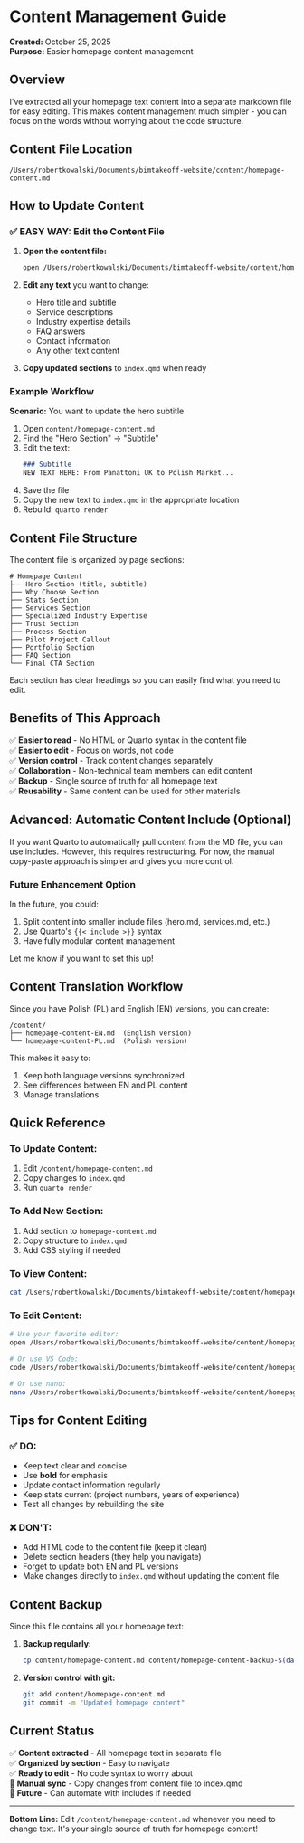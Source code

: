 # Content Management Guide

**Created:** October 25, 2025  
**Purpose:** Easier homepage content management

## Overview

I've extracted all your homepage text content into a separate markdown file for easy editing. This makes content management much simpler - you can focus on the words without worrying about the code structure.

## Content File Location

```
/Users/robertkowalski/Documents/bimtakeoff-website/content/homepage-content.md
```

## How to Update Content

### ✅ EASY WAY: Edit the Content File

1. **Open the content file:**
   ```bash
   open /Users/robertkowalski/Documents/bimtakeoff-website/content/homepage-content.md
   ```

2. **Edit any text** you want to change:
   - Hero title and subtitle
   - Service descriptions
   - Industry expertise details
   - FAQ answers
   - Contact information
   - Any other text content

3. **Copy updated sections** to `index.qmd` when ready

### Example Workflow

**Scenario:** You want to update the hero subtitle

1. Open `content/homepage-content.md`
2. Find the "Hero Section" → "Subtitle"
3. Edit the text:
   ```markdown
   ### Subtitle
   NEW TEXT HERE: From Panattoni UK to Polish Market...
   ```
4. Save the file
5. Copy the new text to `index.qmd` in the appropriate location
6. Rebuild: `quarto render`

## Content File Structure

The content file is organized by page sections:

```
# Homepage Content
├── Hero Section (title, subtitle)
├── Why Choose Section
├── Stats Section
├── Services Section
├── Specialized Industry Expertise
├── Trust Section
├── Process Section
├── Pilot Project Callout
├── Portfolio Section
├── FAQ Section
└── Final CTA Section
```

Each section has clear headings so you can easily find what you need to edit.

## Benefits of This Approach

✅ **Easier to read** - No HTML or Quarto syntax in the content file  
✅ **Easier to edit** - Focus on words, not code  
✅ **Version control** - Track content changes separately  
✅ **Collaboration** - Non-technical team members can edit content  
✅ **Backup** - Single source of truth for all homepage text  
✅ **Reusability** - Same content can be used for other materials  

## Advanced: Automatic Content Include (Optional)

If you want Quarto to automatically pull content from the MD file, you can use includes. However, this requires restructuring. For now, the manual copy-paste approach is simpler and gives you more control.

### Future Enhancement Option

In the future, you could:
1. Split content into smaller include files (hero.md, services.md, etc.)
2. Use Quarto's `{{< include >}}` syntax
3. Have fully modular content management

Let me know if you want to set this up!

## Content Translation Workflow

Since you have Polish (PL) and English (EN) versions, you can create:

```
/content/
├── homepage-content-EN.md  (English version)
└── homepage-content-PL.md  (Polish version)
```

This makes it easy to:
1. Keep both language versions synchronized
2. See differences between EN and PL content
3. Manage translations

## Quick Reference

### To Update Content:
1. Edit `/content/homepage-content.md`
2. Copy changes to `index.qmd`
3. Run `quarto render`

### To Add New Section:
1. Add section to `homepage-content.md`
2. Copy structure to `index.qmd`
3. Add CSS styling if needed

### To View Content:
```bash
cat /Users/robertkowalski/Documents/bimtakeoff-website/content/homepage-content.md
```

### To Edit Content:
```bash
# Use your favorite editor:
open /Users/robertkowalski/Documents/bimtakeoff-website/content/homepage-content.md

# Or use VS Code:
code /Users/robertkowalski/Documents/bimtakeoff-website/content/homepage-content.md

# Or use nano:
nano /Users/robertkowalski/Documents/bimtakeoff-website/content/homepage-content.md
```

## Tips for Content Editing

### ✅ DO:
- Keep text clear and concise
- Use **bold** for emphasis
- Update contact information regularly
- Keep stats current (project numbers, years of experience)
- Test all changes by rebuilding the site

### ❌ DON'T:
- Add HTML code to the content file (keep it clean)
- Delete section headers (they help you navigate)
- Forget to update both EN and PL versions
- Make changes directly to `index.qmd` without updating the content file

## Content Backup

Since this file contains all your homepage text:

1. **Backup regularly:**
   ```bash
   cp content/homepage-content.md content/homepage-content-backup-$(date +%Y%m%d).md
   ```

2. **Version control with git:**
   ```bash
   git add content/homepage-content.md
   git commit -m "Updated homepage content"
   ```

## Current Status

✅ **Content extracted** - All homepage text in separate file  
✅ **Organized by section** - Easy to navigate  
✅ **Ready to edit** - No code syntax to worry about  
📝 **Manual sync** - Copy changes from content file to index.qmd  
🔮 **Future** - Can automate with includes if needed  

---

**Bottom Line:** Edit `/content/homepage-content.md` whenever you need to change text. It's your single source of truth for homepage content!
